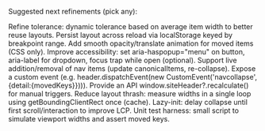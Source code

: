 Suggested next refinements (pick any):

Refine tolerance: dynamic tolerance based on average item width to better reuse layouts.
Persist layout across reload via localStorage keyed by breakpoint range.
Add smooth opacity/translate animation for moved items (CSS only).
Improve accessibility: set aria-haspopup="menu" on button, aria-label for dropdown, focus trap while open (optional).
Support live addition/removal of nav items (update canonicalItems, re-collapse).
Expose a custom event (e.g. header.dispatchEvent(new CustomEvent('navcollapse',{detail:{movedKeys}}))).
Provide an API window.siteHeader?.recalculate() for manual triggers.
Reduce layout thrash: measure widths in a single loop using getBoundingClientRect once (cache).
Lazy-init: delay collapse until first scroll/interaction to improve LCP.
Unit test harness: small script to simulate viewport widths and assert moved keys.